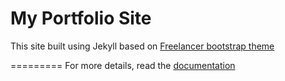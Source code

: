 My Portfolio Site
=========================

This site built using Jekyll based on [Freelancer bootstrap theme ](http://startbootstrap.com/templates/freelancer/)

=========
For more details, read the [documentation](http://jekyllrb.com/)
